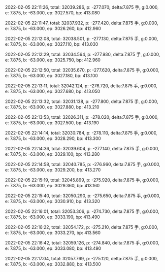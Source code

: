 2022-02-05 22:11:26, total: 32039.286, p: -277.070, delta:7.875 手, g:0.000, e: 7.875, b: -63.000, ep: 3027.570, bp: 413.080

2022-02-05 22:11:47, total: 32037.932, p: -277.420, delta:7.875 手, g:0.000, e: 7.875, b: -63.000, ep: 3026.260, bp: 412.960

2022-02-05 22:12:08, total: 32038.501, p: -277.130, delta:7.875 手, g:0.000, e: 7.875, b: -63.000, ep: 3027.110, bp: 413.030

2022-02-05 22:12:29, total: 32034.564, p: -277.930, delta:7.875 手, g:0.000, e: 7.875, b: -63.000, ep: 3025.750, bp: 412.960

2022-02-05 22:12:50, total: 32035.670, p: -277.620, delta:7.875 手, g:0.000, e: 7.875, b: -63.000, ep: 3027.180, bp: 413.100

2022-02-05 22:13:11, total: 32042.124, p: -276.720, delta:7.875 手, g:0.000, e: 7.875, b: -63.000, ep: 3027.680, bp: 413.050

2022-02-05 22:13:32, total: 32031.138, p: -277.800, delta:7.875 手, g:0.000, e: 7.875, b: -63.000, ep: 3027.880, bp: 413.210

2022-02-05 22:13:53, total: 32026.311, p: -278.020, delta:7.875 手, g:0.000, e: 7.875, b: -63.000, ep: 3027.500, bp: 413.190

2022-02-05 22:14:14, total: 32030.784, p: -278.110, delta:7.875 手, g:0.000, e: 7.875, b: -63.000, ep: 3028.290, bp: 413.300

2022-02-05 22:14:36, total: 32039.604, p: -277.140, delta:7.875 手, g:0.000, e: 7.875, b: -63.000, ep: 3029.100, bp: 413.280

2022-02-05 22:14:58, total: 32040.785, p: -276.960, delta:7.875 手, g:0.000, e: 7.875, b: -63.000, ep: 3029.200, bp: 413.270

2022-02-05 22:15:19, total: 32045.899, p: -275.920, delta:7.875 手, g:0.000, e: 7.875, b: -63.000, ep: 3029.360, bp: 413.160

2022-02-05 22:15:40, total: 32050.290, p: -275.650, delta:7.875 手, g:0.000, e: 7.875, b: -63.000, ep: 3030.910, bp: 413.320

2022-02-05 22:16:01, total: 32053.306, p: -274.730, delta:7.875 手, g:0.000, e: 7.875, b: -63.000, ep: 3033.190, bp: 413.490

2022-02-05 22:16:22, total: 32054.172, p: -275.210, delta:7.875 手, g:0.000, e: 7.875, b: -63.000, ep: 3033.270, bp: 413.560

2022-02-05 22:16:42, total: 32059.126, p: -274.840, delta:7.875 手, g:0.000, e: 7.875, b: -63.000, ep: 3033.080, bp: 413.490

2022-02-05 22:17:04, total: 32057.769, p: -275.120, delta:7.875 手, g:0.000, e: 7.875, b: -63.000, ep: 3032.880, bp: 413.500
